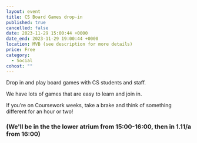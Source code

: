 ```yaml
---
layout: event
title: CS Board Games drop-in
published: true
cancelled: false
date: 2023-11-29 15:00:44 +0000
date_end: 2023-11-29 19:00:44 +0000
location: MVB (see description for more details)
price: Free
category:
  - Social
cohost: ""
---
```

Drop in and play board games with CS students and staff.

We have lots of games that are easy to learn and join in.

If you’re on Coursework weeks, take a brake and think of something different for an hour or two!

### (We'll be in the the lower atrium from 15:00-16:00, then in 1.11/a from 16:00)